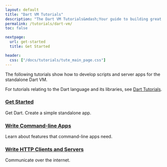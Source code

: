 ```yaml
---
layout: default
title: "Dart VM Tutorials"
description: "The Dart VM Tutorials&mdash;Your guide to building great apps."
permalink: /tutorials/dart-vm/
toc: false

nextpage:
  url: get-started
  title: Get Started

header:
  css: ["/docs/tutorials/tute_main_page.css"]
---
```


The following tutorials show how to develop scripts and server apps for
the standalone Dart VM.

For tutorials relating to the Dart language and its libraries,
see [Dart Tutorials]({{site.dartlang}}/tutorials/).

<div class="row">
  <div class="col-md-6">
    <div class="card">
      <h3><a href="/tutorials/dart-vm/get-started">Get Started</a></h3>
      <p>Get Dart. Create a simple standalone app.</p>
    </div>
  </div>

  <div class="col-md-6">
    <div class="card">
      <h3><a href="/tutorials/dart-vm/cmdline">Write Command-line Apps</a></h3>
      <p>Learn about features that command-line apps need.</p>
    </div>
  </div>

  <div class="col-md-6">
    <div class="card">
      <h3><a href="/tutorials/dart-vm/httpserver">Write HTTP Clients and Servers</a></h3>
      <p>Communicate over the internet.</p>
    </div>
  </div>
</div>

